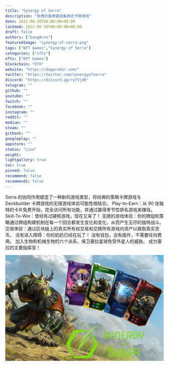 ```yaml
---
title: "Synergy of Serra"
description: "免费的套牌建造集换式卡牌游戏"
date: 2022-08-20T00:00:00+08:00
lastmod: 2022-08-20T00:00:00+08:00
draft: false
authors: ["boogArno"]
featuredImage: "synergy-of-serra.png"
tags: ["NFT Games","Synergy of Serra"]
categories: ["nfts"]
nfts: ["NFT Games"]
blockchain: "ETH"
website: "https://dappradar.com/"
twitter: "https://twitter.com/synergyofserra"
discord: "https://discord.gg/ryfVjdK"
telegram: ""
github: ""
youtube: ""
twitch: ""
facebook: ""
instagram: ""
reddit: ""
medium: ""
steam: ""
gitbook: ""
googleplay: ""
appstore: ""
status: "Live"
weight: 
lightgallery: true
toc: true
pinned: false
recommend: false
recommend1: false
---
```

Serra 的协同作用塑造了一种新的游戏类型，将经典的策略卡牌游戏与 Deckbuilder 卡牌游戏的无限游戏体验可能性相结合。 Play-to-Earn：从 90 张独特的卡片免费开始，完全访问所有功能，并通过赢得季节性排名游戏来赚钱。 Skill-To-Win：曾经有过硬核游戏，现在又来了！ 无限的游戏体验：你的牌组和策略通过牌组构建机制在每一个回合都发生变化和变化，从而产生无尽的独特战斗。 交易体验：通过区块链上的真实所有权交易和交换所有游戏内资产以换取真实货币。 没有进入障碍：你的奶奶已经在玩了！ 没有钱包，没有插件，不需要任何费用。 加入生物和机械生物的六个派系，保卫塞拉星球免受外星人的威胁。 成为塞拉的主要指挥官！

![synergyofserra-dapp-games-matic-image1_bee160fabf3b16e66373297e83f4e5d9](synergyofserra-dapp-games-matic-image1_bee160fabf3b16e66373297e83f4e5d9.png)